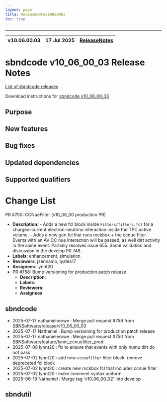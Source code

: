 ```yaml
---
layout: page
title: ReleaseNotes10060003
toc: true
---
```


-----------------------------------------------------------------------------
| v10.06.00.03 | 17 Jul 2025 | [ReleaseNotes](ReleaseNotes10060003.html) |
| --- | --- | --- |



sbndcode v10_06_00_03 Release Notes
=======================================================================================

[List of sbndcode releases](List_of_SBND_code_releases.html)

Download instructions for [sbndcode v10_06_00_03](http://scisoft.fnal.gov/scisoft/bundles/sbnd/v10_06_00_03/sbndcode-v10_06_00_03.html)

Purpose
---------------------------------------------------

New features
----------------------------------------------------

Bug fixes
---------------------------------------------------

Updated dependencies
---------------------------------------------------

Supported qualifiers
---------------------------------------------------

Change List
==========================================
PR #750: CCNueFilter (v10_06_00 production PR)
  - **Description**: - Adds a new fcl block inside `Filters/filters.fcl` for a charged-current electron-neutrino interaction inside the TPC active volume. - Adds a new gen fcl that runs rockbox + the ccnue filter. Events with an AV CC nue interaction will be passed, as well dirt activity in the same event.  Partially resolves issue 655. Some validation and discussion in the develop PR 748.
  - **Labels**: enhancement, simulation
  - **Reviewers**: jzennamo, lyates17
  - **Assignees**: lynnt20
- PR #758: Bump versioning for production patch release
  - **Description**:
  - **Labels**:
  - **Reviewers**:
  - **Assignees**:

sbndcode
---------------------------------------------------

* 2025-07-17  nathanielerowe : Merge pull request #758 from SBNSoftware/release/v10_06_00_03
* 2025-07-17  Nathaniel : Bump versioning for production patch release
* 2025-07-17  nathanielerowe : Merge pull request #750 from SBNSoftware/feature/lynnt_ccnuefilter_prod
* 2025-07-08  lynnt20 : fix to ensure that events with only numu dirt do not pass
* 2025-07-02  lynnt20 : add new `ccnuefilter` filter block, remove deprecated fcl block
* 2025-07-02  lynnt20 : create new rockbox fcl that includes ccnue filter
* 2025-07-02  lynnt20 : make comment syntax uniform
* 2025-06-18  Nathaniel : Merge tag 'v10_06_00_02' into develop

sbndutil
---------------------------------------------------

